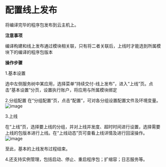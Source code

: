 # 配置线上发布

将编译完毕的程序包发布到云主机上。

**注意事项**

编译构建和线上发布通过模块相关联，只有将二者关联后，上线时才能选到所属模块下的编译的程序包版本

**操作步骤**

1.基本设置

选中左侧服务树中某应用，选择菜单“持续交付-线上发布”，进入“上线”页。点击“基本设置”分页，设置执行账户，将应用与所属模块绑定

2.分组配置
在“分组配置”页，点击“配置”，可对各分组设置配置文件及环境变量。
![image](https://github.com/jdcloudcom/cn/blob/edit/documentation/Management-and-Monitoring/DevOps/%E5%85%A5%E9%97%A8%E6%8C%87%E5%8D%97/%E9%85%8D%E7%BD%AE%E7%BA%BF%E4%B8%8A%E5%8F%91%E5%B8%831.png) 

3.上线

在“上线”页，选择要上线的分组，并对上线并发度、超时时间进行设置，选择需要上线的包版本进行上线。在“上线动态”页可查看上线详情及进行回滚操作。
![image](https://github.com/jdcloudcom/cn/blob/edit/documentation/Management-and-Monitoring/DevOps/%E5%85%A5%E9%97%A8%E6%8C%87%E5%8D%97/%E9%85%8D%E7%BD%AE%E7%BA%BF%E4%B8%8A%E5%8F%91%E5%B8%832.png)

至此，基本的上线发布过程结束。

4.还支持实例管理，包括启动、停止、重启程序包；扩缩容；日志服务等。
